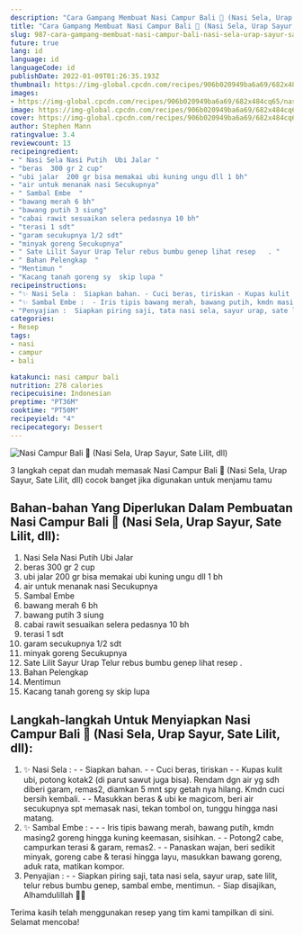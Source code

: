 ```yaml
---
description: "Cara Gampang Membuat Nasi Campur Bali 💖 (Nasi Sela, Urap Sayur, Sate Lilit, dll), Sempurna"
title: "Cara Gampang Membuat Nasi Campur Bali 💖 (Nasi Sela, Urap Sayur, Sate Lilit, dll), Sempurna"
slug: 987-cara-gampang-membuat-nasi-campur-bali-nasi-sela-urap-sayur-sate-lilit-dll-sempurna
future: true
lang: id
language: id
languageCode: id
publishDate: 2022-01-09T01:26:35.193Z 
thumbnail: https://img-global.cpcdn.com/recipes/906b020949ba6a69/682x484cq65/nasi-campur-bali-nasi-sela-urap-sayur-sate-lilit-dll-foto-resep-utama.png
images:
- https://img-global.cpcdn.com/recipes/906b020949ba6a69/682x484cq65/nasi-campur-bali-nasi-sela-urap-sayur-sate-lilit-dll-foto-resep-utama.png
image: https://img-global.cpcdn.com/recipes/906b020949ba6a69/682x484cq65/nasi-campur-bali-nasi-sela-urap-sayur-sate-lilit-dll-foto-resep-utama.png
cover: https://img-global.cpcdn.com/recipes/906b020949ba6a69/682x484cq65/nasi-campur-bali-nasi-sela-urap-sayur-sate-lilit-dll-foto-resep-utama.png
author: Stephen Mann
ratingvalue: 3.4
reviewcount: 13
recipeingredient:
- " Nasi Sela Nasi Putih  Ubi Jalar "
- "beras  300 gr 2 cup"
- "ubi jalar  200 gr bisa memakai ubi kuning ungu dll 1 bh"
- "air untuk menanak nasi Secukupnya"
- " Sambal Embe  "
- "bawang merah 6 bh"
- "bawang putih 3 siung"
- "cabai rawit sesuaikan selera pedasnya 10 bh"
- "terasi 1 sdt"
- "garam secukupnya 1/2 sdt"
- "minyak goreng Secukupnya"
- " Sate Lilit Sayur Urap Telur rebus bumbu genep lihat resep   . "
- " Bahan Pelengkap  "
- "Mentimun "
- "Kacang tanah goreng sy  skip lupa "
recipeinstructions:
- "✨ Nasi Sela :  Siapkan bahan. - Cuci beras, tiriskan - Kupas kulit ubi, potong kotak2 (di parut sawut juga bisa). Rendam dgn air yg sdh diberi garam, remas2, diamkan 5 mnt spy getah nya hilang. Kmdn cuci bersih kembali. - Masukkan beras &amp; ubi ke magicom, beri air secukupnya spt memasak nasi, tekan tombol on, tunggu hingga nasi matang."
- "✨ Sambal Embe :  - Iris tipis bawang merah, bawang putih, kmdn masing2 goreng hingga kuning keemasan, sisihkan. - Potong2 cabe, campurkan terasi &amp; garam, remas2. - Panaskan wajan, beri sedikit minyak, goreng cabe &amp; terasi hingga layu, masukkan bawang goreng, aduk rata, matikan kompor."
- "Penyajian :  Siapkan piring saji, tata nasi sela, sayur urap, sate lilit, telur rebus bumbu genep, sambal embe, mentimun. Siap disajikan, Alhamdulillah 🙏😋"
categories:
- Resep
tags:
- nasi
- campur
- bali

katakunci: nasi campur bali 
nutrition: 278 calories
recipecuisine: Indonesian
preptime: "PT36M"
cooktime: "PT50M"
recipeyield: "4"
recipecategory: Dessert
---
```



![Nasi Campur Bali 💖 (Nasi Sela, Urap Sayur, Sate Lilit, dll)](https://img-global.cpcdn.com/recipes/906b020949ba6a69/682x484cq65/nasi-campur-bali-nasi-sela-urap-sayur-sate-lilit-dll-foto-resep-utama.png)

3 langkah cepat dan mudah memasak  Nasi Campur Bali 💖 (Nasi Sela, Urap Sayur, Sate Lilit, dll) cocok banget jika digunakan untuk menjamu tamu

<!--inarticleads1-->

## Bahan-bahan Yang Diperlukan Dalam Pembuatan Nasi Campur Bali 💖 (Nasi Sela, Urap Sayur, Sate Lilit, dll):

1.  Nasi Sela Nasi Putih  Ubi Jalar 
1. beras  300 gr 2 cup
1. ubi jalar  200 gr bisa memakai ubi kuning ungu dll 1 bh
1. air untuk menanak nasi Secukupnya
1.  Sambal Embe  
1. bawang merah 6 bh
1. bawang putih 3 siung
1. cabai rawit sesuaikan selera pedasnya 10 bh
1. terasi 1 sdt
1. garam secukupnya 1/2 sdt
1. minyak goreng Secukupnya
1.  Sate Lilit Sayur Urap Telur rebus bumbu genep lihat resep   . 
1.  Bahan Pelengkap  
1. Mentimun 
1. Kacang tanah goreng sy  skip lupa 



<!--inarticleads2-->

## Langkah-langkah Untuk Menyiapkan Nasi Campur Bali 💖 (Nasi Sela, Urap Sayur, Sate Lilit, dll):

1. ✨ Nasi Sela : -  - Siapkan bahan. - - Cuci beras, tiriskan - - Kupas kulit ubi, potong kotak2 (di parut sawut juga bisa). Rendam dgn air yg sdh diberi garam, remas2, diamkan 5 mnt spy getah nya hilang. Kmdn cuci bersih kembali. - - Masukkan beras &amp; ubi ke magicom, beri air secukupnya spt memasak nasi, tekan tombol on, tunggu hingga nasi matang.
1. ✨ Sambal Embe : -  - - Iris tipis bawang merah, bawang putih, kmdn masing2 goreng hingga kuning keemasan, sisihkan. - - Potong2 cabe, campurkan terasi &amp; garam, remas2. - - Panaskan wajan, beri sedikit minyak, goreng cabe &amp; terasi hingga layu, masukkan bawang goreng, aduk rata, matikan kompor.
1. Penyajian : -  - Siapkan piring saji, tata nasi sela, sayur urap, sate lilit, telur rebus bumbu genep, sambal embe, mentimun. - Siap disajikan, Alhamdulillah 🙏😋




Terima kasih telah menggunakan resep yang tim kami tampilkan di sini. Selamat mencoba!
